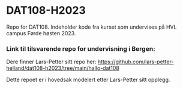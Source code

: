 # DAT108-H2023
Repo for DAT108. Indeholder kode fra kurset som undervises på HVL campus Førde høsten 2023.

### Link til tilsvarende repo for undervisning i Bergen:
Dere finner Lars-Petter sitt repo her: https://github.com/lars-petter-helland/dat108-h2023/tree/main/hallo-dat108

Dette repoet er i hovedsak modelert etter Lars-Petter sitt opplegg.
